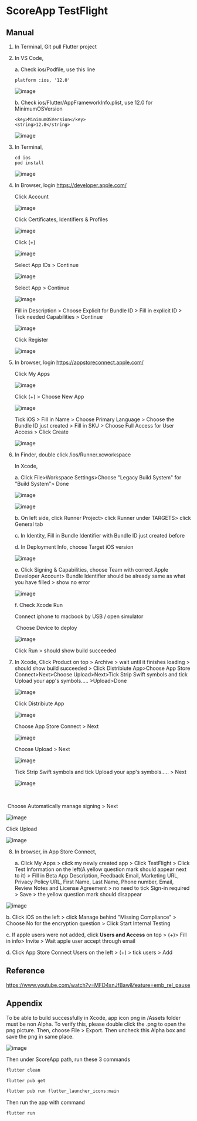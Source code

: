 







# ScoreApp TestFlight

## Manual

1. In Terminal, Git pull Flutter project

2. In VS Code,

   a. Check ios/Podfile, use this line

   ```
   platform :ios, '12.0'
   ```

   ![image](images/Screenshot1.png)

   b. Check ios/Flutter/AppFrameworkInfo.plist, use 12.0 for MinimumOSVersion

   ```
   <key>MinimumOSVersion</key>
   <string>12.0</string>
   ```

   ![image](images/Screenshot2.png)

3. In Terminal,

   ```shell
   cd ios
   pod install
   ```

   ![image](images/Screenshot3.png)

4. In Browser, login https://developer.apple.com/

   Click Account

   ![image](images/Screenshot4.png)

   

   Click Certificates, Identifiers & Profiles

   ![image](images/Screenshot5.png)

   

   Click (+)

   ![image](images/Screenshot6.png)

   

   Select App IDs > Continue

   ![image](images/Screenshot7.png)

   

   Select App > Continue

   ![image](images/Screenshot8.png)

   

   Fill in Description > Choose Explicit for Bundle ID > Fill in explicit ID > Tick needed Capabilities > Continue

   ![image](images/Screenshot9.png)

   

   Click Register

   ![image](images/Screenshot10.png)

5. In browser, login https://appstoreconnect.apple.com/

   Click My Apps

   ![image](images/Screenshot11.png)

   

   Click (+) > Choose New App

   ![image](images/Screenshot12.png)

   Tick iOS > Fill in Name > Choose Primary Language > Choose the Bundle ID just  created > Fill in SKU > Choose Full Access for User Access > Click Create

   ![image](images/Screenshot13.png)

6. In Finder, double click /ios/Runner.xcworkspace

   In Xcode, 

   a. Click File>Workspace Settings>Choose "Legacy Build System" for "Build System"> Done

   ![image](images/Screenshot14.png)

   ![image](images/Screenshot15.png)

   

   b. On left side, click Runner Project> click Runner under TARGETS> click General tab

   c. In Identity, Fill in Bundle Identifier with Bundle ID just created before

   d. In Deployment Info, choose Target iOS version

   ![image](images/Screenshot16.png)

   

   e. Click Signing & Capabilities, choose Team with correct Apple Developer Account> Bundle Identifier should be already same as what you have filled > show no error

   ![image](images/Screenshot17.png)

   f. Check Xcode Run

      Connect iphone to macbook by USB / open simulator

   ​	Choose Device to deploy

   ![image](images/Screenshot18.png)

   Click Run > should show build succeeded

7. In Xcode, Click Product on top > Archive > wait until it finishes loading > should show build succeeded > Click Distribiute App>Choose App Store Connect>Next>Choose Upload>Next>Tick Strip Swift symbols and tick Upload your app's symbols..... >Upload>Done

   ![image](images/Screenshot19.png)

   

   Click Distribiute App

   ![image](images/Screenshot20.png)

   

   Choose App Store Connect > Next

   ![image](images/Screenshot21.png)

   

   Choose Upload > Next

   ![image](images/Screenshot22.png)

   

   Tick Strip Swift symbols and tick Upload your app's symbols..... > Next

   ![image](images/Screenshot23.png)

​		

​		Choose Automatically manage signing > Next

![image](images/Screenshot24.png)



Click Upload

![image](images/Screenshot25.png)

8. In browser, in App Store Connect, 

   a. Click My Apps > click my newly created app > Click TestFlight > Click Test Information on the left(A yellow question mark should appear next to it) > Fill in Beta App Description, Feedback Email, Marketing URL, Privacy Policy URL, First Name, Last Name, Phone number, Email, Review Notes and License Agreement > no need to tick Sign-in required > Save > the yellow question mark should disappear

![image](images/Screenshot26.png)

b. Click iOS on the left > click Manage behind "Missing Compliance" > Choose No for the encryption question > Click Start Internal Testing

c. If apple users were not added, click **Users and Access** on top > (+)> Fill in info> Invite > Wait apple user accept through email

d. Click App Store Connect Users on the left > (+) > tick users > Add



## Reference

https://www.youtube.com/watch?v=MFD4snJfBaw&feature=emb_rel_pause



## Appendix

To be able to build successfully in Xcode, app icon png in /Assets folder must be non Alpha. To verify this, please double click the .png to open the png picture. Then, choose File > Export. Then uncheck this Alpha box and save the png in same place.

![image](images/Screenshot27.png)

Then under ScoreApp path, run these 3 commands

```bash
flutter clean

flutter pub get

flutter pub run flutter_launcher_icons:main
```

Then run the app with command

```bash
flutter run
```

